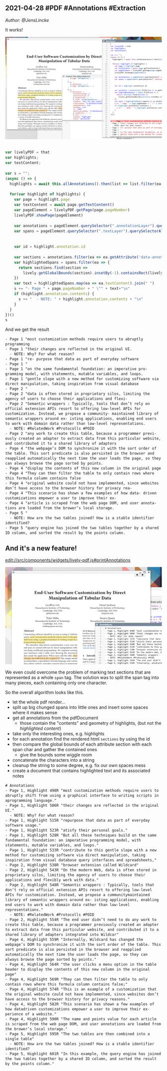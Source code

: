 ## 2021-04-28 #PDF #Annotations #Extraction
*Author: @JensLincke*


It works! 

![](pdf-annotation-extraction-works.png)

```javascript

var livelyPDF = that
var highlights;
var textContent;

var s = "";
(async () => {
  highlights = await this.allAnnotations().then(list => list.filter(ea => ea.annotation.subtype == "Highlight"))
  
  for(var highlight of highlights) {
    var page = highlight.page
    var textContent = await page.getTextContent()
    var pageElement = livelyPDF.getPage(page.pageNumber)
    livelyPDF.showPage(pageElement)
    
    var annotations = pageElement.querySelector(".annotationLayer").querySelectorAll("section")
    var spans = pageElement.querySelector(".textLayer").querySelectorAll("span")
    
    
    var id = highlight.annotation.id

    var sections = annotations.filter(ea => ea.getAttribute('data-annotation-id') == id)
    var highlightedSpans = spans.filter(ea => {
      return sections.find(section => 
        lively.getGlobalBounds(section).insetBy(-1).containsRect(lively.getGlobalBounds(ea)))
    })
    var text = highlightedSpans.map(ea => ea.textContent).join(" ")
    s += "- Page " + page.pageNumber + " \"" + text+"\n"
    if (highlight.annotation.contents) {
      s += "  - NOTE: " + highlight.annotation.contents + "\n"
    }
  }
})()
s   
```

And we get the result

```
- Page 1 "most customization methods require users to abruptly programming
- Page 1 "their changes are reflected in the original UI.
  - NOTE: Why? For what reason? 
- Page 1 "re- purpose that data as part of everyday software
- Page 1 "
- Page 1 "on the same fundamental foundation: an imperative pro- gramming model, with statements, mutable variables, and loops.
- Page 1 "gentle slope with a new method for customizing software via direct manipulation, taking inspiration from visual database
- Page 2 "
- Page 2 "data is often stored in proprietary silos, limiting the agency of users to choose their applications and flexi-
- Page 2 "Semantic wrappers : Typically, tools that don’t rely on official extension APIs resort to offering low-level APIs for customization. Instead, we propose a community- maintained library of semantic wrappers around ex- isting applications, enabling end users to work with domain data rather than low-level representations.
  - NOTE: #RelatedWork #Protocolls #POID
- Page 2 "any work to create this table, because a programmer previ- ously created an adapter to extract data from this particular website, and contributed it to a shared library of adapters
- Page 4 "the webpage’s DOM to synchronize it with the sort order of the table. This sort predicate is also persisted in the browser and reapplied automatically the next time the user loads the page, so they can always browse the page sorted by points.
- Page 4 "display the contents of this new column in the original page
- Page 4 "They can then filter the table to only contain rows where this formula column contains false
- Page 4 "original website could not have implemented, since websites don’t have access to the browser history for privacy rea-
- Page 4 "This scenario has shown a few examples of how data- driven customizations empower a user to improve their ex-
- Page 4 "article is scraped from the web page DOM, and user annota- tions are loaded from the brower’s local storage.
- Page 5 "
  - NOTE: How are the two tables joined? How is a stable identifier identified?
- Page 5 "query engine has joined the two tables together by a shared ID column, and sorted the result by the points column.
```

## And it's a new feature!

<edit://src/components/widgets/lively-pdf.js#printAnnotations>

![](annotations-in-livley-pdf.png)

We even could overcome the problem of marking text sections that are represented as a whole `span` tag. The solution was to split the span tag into many pieces, each containing only one character. 

So the overall algorithm looks like this.

- let the whole pdf render... 
- split up big chunged spans into little ones and insert some spaces where it makes sense
- get all annotations from the pdfDocument
  - those contain the "contents" and geometry of highlights, (but not the *highlighted content*)
- take only the interesting ones, e.g. highlights
- for each annotation find the rendered html `sections` by using the id
- then compare the global bounds of each attribute section with each span char and gather the contained ones
  - give the bounds some wiggle room
- concatenate the characters into a string
- cleanup the string to some degree, e.g. fix our own spaces mess 
- create a document that contains highlighted text and its associated notes

```
# Annotations
- Page 1, Highlight 498R "most customization methods require users to abruptly shift from using a graphical interface to writing scripts in aprogramming language."
- Page 1, Highlight 506R "their changes are reflected in the original UI."
  - NOTE: Why? For what reason? 
- Page 1, Highlight 515R "repurpose that data as part of everyday software usage."
- Page 1, Highlight 523R "atisfy their personal goals."
- Page 1, Highlight 528R "But all these techniques build on the same fundamental foundation: an imperative programming model, with statements, mutable variables, and loops."
- Page 1, Highlight 533R "contribute to this gentle slope with a new method for customizing software via direct manipulation, taking inspiration from visual database query interfaces and spreadsheets,"
- Page 2, Highlight 538R "browser extension called Wildcard"
- Page 2, Highlight 543R "On the modern Web, data is often stored in proprietary silos, limiting the agency of users to choose their applications and flexibly work with data."
- Page 2, Highlight 548R "Semantic wrappers : Typically, tools that don’t rely on official extension APIs resort to offering low-level APIs for customization. Instead, we propose a communitymaintained library of semantic wrappers around ex- isting applications, enabling end users to work with domain data rather than low-level representations."
  - NOTE: #RelatedWork #Protocolls #POID
- Page 2, Highlight 554R "The end user didn’t need to do any work to create this table, because a programmer previously created an adapter to extract data from this particular website, and contributed it to a shared library of adapters integrated into Wildcar"
- Page 4, Highlight 559R "Internally, Wildcard has changed the webpage’s DOM to synchronize it with the sort order of the table. This sort predicate is also persisted in the browser and reapplied automatically the next time the user loads the page, so they can always browse the page sorted by points."
- Page 4, Highlight 564R "the user clicks a menu option in the table header to display the contents of this new column in the original page"
- Page 4, Highlight 569R "They can then filter the table to only contain rows where this formula column contains false;"
- Page 4, Highlight 574R "This is an example of a customization that the original website could not have implemented, since websites don’t have access to the browser history for privacy reasons."
- Page 4, Highlight 582R "This scenario has shown a few examples of how datadriven customizations empower a user to improve their ex- perience of a website."
- Page 4, Highlight 590R "The name and points value for each article is scraped from the web page DOM, and user annotations are loaded from the brower’s local storage."
- Page 5, Highlight 595R "The two tables are then combined into a single table"
  - NOTE: How are the two tables joined? How is a stable identifier identified?
- Page 5, Highlight 601R "In this example, the query engine has joined the two tables together by a shared ID column, and sorted the result by the points column."
```
